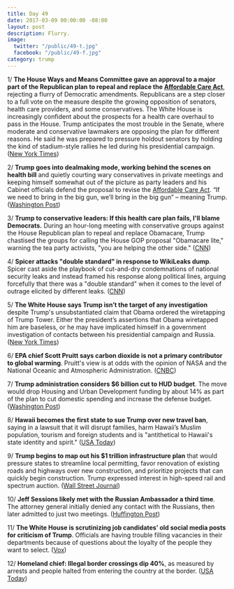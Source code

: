 ```yaml
---
title: Day 49
date: 2017-03-09 00:00:00 -08:00
layout: post
description: Flurry.
image:
  twitter: "/public/49-t.jpg"
  facebook: "/public/49-f.jpg"
category: trump
---
```


1/ **The House Ways and Means Committee gave an approval to a major part of the Republican plan to repeal and replace the <a href="{{ site.url }}{{ site.baseurl }}/trump-health-care/">Affordable Care Act</a>**, rejecting a flurry of Democratic amendments. Republicans are a step closer to a full vote on the measure despite the growing opposition of senators, health care providers, and some conservatives. The White House is increasingly confident about the prospects for a health care overhaul to pass in the House. Trump anticipates the most trouble in the Senate, where moderate and conservative lawmakers are opposing the plan for different reasons. He said he was prepared to pressure holdout senators by holding the kind of stadium-style rallies he led during his presidential campaign. ([New York Times](https://www.nytimes.com/2017/03/09/us/politics/health-bill-clears-house-panel-in-pre-dawn-hours.html))

2/ **Trump goes into dealmaking mode, working behind the scenes on health bill** and quietly courting wary conservatives in private meetings and keeping himself somewhat out of the picture as party leaders and his Cabinet officials defend the proposal to revise the <a href="{{ site.url }}{{ site.baseurl }}/trump-health-care/">Affordable Care Act</a>. “If we need to bring in the big gun, we’ll bring in the big gun” – meaning Trump. ([Washington Post](https://www.washingtonpost.com/politics/trump-goes-into-dealmaking-mode-works-behind-the-scenes-on-health-bill/2017/03/08/1dc87bb2-0422-11e7-b9fa-ed727b644a0b_story.html))

3/ **Trump to conservative leaders: If this health care plan fails, I'll blame Democrats.** During an hour-long meeting with conservative groups against the House Republican plan to repeal and replace Obamacare, Trump chastised the groups for calling the House GOP proposal "Obamacare lite," warning the tea party activists, "you are helping the other side." ([CNN](http://edition.cnn.com/2017/03/08/politics/donald-trump-conservative-leaders/index.html))

4/ **Spicer attacks "double standard" in response to WikiLeaks dump**. Spicer cast aside the playbook of cut-and-dry condemnations of national security leaks and instead framed his response along political lines, arguing forcefully that there was a "double standard" when it comes to the level of outrage elicited by different leaks. ([CNN](http://edition.cnn.com/2017/03/08/politics/white-house-wikileaks-donald-trump-cia-documents/))

5/ **The White House says Trump isn’t the target of any investigation** despite Trump's unsubstantiated claim that Obama ordered the wiretapping of Trump Tower. Either the president’s assertions that Obama wiretapped him are baseless, or he may have implicated himself in a government investigation of contacts between his presidential campaign and Russia. ([New York Times](https://www.nytimes.com/2017/03/08/us/politics/white-house-trump-wiretap-obama.html))

6/ **EPA chief Scott Pruitt says carbon dioxide is not a primary contributor to global warming**. Pruitt's view is at odds with the opinion of NASA and the National Oceanic and Atmospheric Administration. ([CNBC](http://www.cnbc.com/2017/03/09/epa-chief-scott-pruitt.html))

7/ **Trump administration considers $6 billion cut to HUD budget**. The move would drop Housing and Urban Development funding by about 14% as part of the plan to cut domestic spending and increase the defense budget. ([Washington Post](https://www.washingtonpost.com/politics/trump-administration-considers-6-billion-cut-to-hud-budget/2017/03/08/1757e8e8-03ab-11e7-b1e9-a05d3c21f7cf_story.html))

8/ **Hawaii becomes the first state to sue Trump over new travel ban**, saying in a lawsuit that it will disrupt families, harm Hawaii’s Muslim population, tourism and foreign students and is "antithetical to Hawaii's state identity and spirit." ([USA Today](http://www.usatoday.com/story/news/politics/2017/03/09/hawaii-president-trump-travel-immigration-revised-order/98942258/))

9/ **Trump begins to map out his $1 trillion infrastructure plan** that would pressure states to streamline local permitting, favor renovation of existing roads and highways over new construction, and prioritize projects that can quickly begin construction. Trump expressed interest in high-speed rail and spectrum auction. ([Wall Street Journal](https://www.wsj.com/articles/trump-begins-to-map-out-1-trillion-infrastructure-plan-1489012229))

10/ **Jeff Sessions likely met with the Russian Ambassador a third time**. The attorney general initially denied any contact with the Russians, then later admitted to just two meetings. ([Huffington Post](http://www.huffingtonpost.com.mx/entry/jeff-sessions-sergey-kislyak-mayflower_us_58c05639e4b0d1078ca37225))

11/ **The White House is scrutinizing job candidates’ old social media posts for criticism of Trump**. Officials are having trouble filling vacancies in their departments because of questions about the loyalty of the people they want to select. ([Vox](http://www.vox.com/policy-and-politics/2017/3/9/14855140/trump-social-media-scrutiny)) 

12/ **Homeland chief: Illegal border crossings dip 40%**, as measured by arrests and people halted from entering the country at the border. ([USA Today](http://www.usatoday.com/story/news/2017/03/08/homeland-security-boss-illegal-border-crossings-down-40/98935926/))